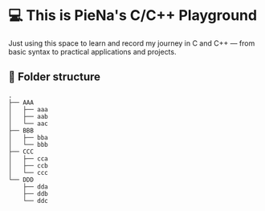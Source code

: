 # 💻 This is PieNa's C/C++ Playground

Just using this space to learn and record my journey in C and C++ — from basic syntax to practical applications and projects.

## 📁 Folder structure

```
.
├── AAA
│   ├── aaa
│   ├── aab
│   └── aac
├── BBB
│   ├── bba
│   └── bbb
├── CCC
│   ├── cca
│   ├── ccb
│   └── ccc
└── DDD
    ├── dda
    ├── ddb
    └── ddc
```

